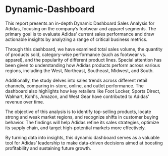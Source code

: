 # Dynamic-Dashboard
This report presents an in-depth Dynamic Dashboard Sales Analysis for Adidas, focusing on the company’s footwear and apparel segments. The primary goal is to evaluate Adidas’ current sales performance and draw actionable insights by analyzing a range of critical business metrics.

Through this dashboard, we have examined total sales volume, the quantity of products sold, category-wise performance (such as footwear vs. apparel), and the popularity of different product lines. Special attention has been given to understanding how Adidas products perform across various regions, including the West, Northeast, Southeast, Midwest, and South.

Additionally, the study delves into sales trends across different retail channels, comparing in-store, online, and outlet performance. The dashboard also highlights how key retailers like Foot Locker, Sports Direct, Walmart, Kohl's, Amazon, and West Gear have contributed to Adidas’ revenue over time.

The objective of this analysis is to identify top-selling products, locate strong and weak market regions, and recognize shifts in customer buying behavior. The findings will help Adidas refine its sales strategies, optimize its supply chain, and target high-potential markets more effectively.

By turning data into insights, this dynamic dashboard serves as a valuable tool for Adidas’ leadership to make data-driven decisions aimed at boosting profitability and sustaining future growth.

